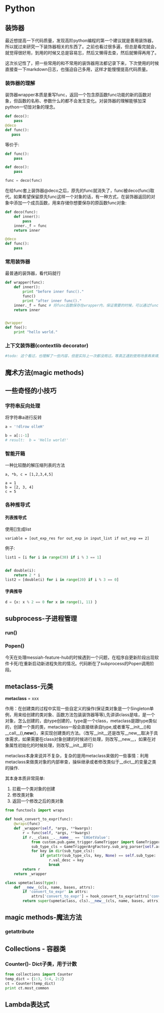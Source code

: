 # Python

## 装饰器
最近想提高一下代码质量，发现高阶python编程的第一个建议就是善用装饰器，所以就过来研究一下装饰器相关的东西了。之前也看过很多遍，但总是看完就会，就觉得很好用，到用的时候又总是容易忘，然后又懒得去查，然后就懒得再用了。

这次长记性了，把一些常用的和不常用的装饰器用法都记录下来，下次使用的时候直接查一下markdown日志，也强迫自己多用，这样才能慢慢提高代码质量。

### 装饰器的理解
装饰器wrapper本质是重写func，返回一个包含原函数func功能的新的函数对象，但函数的名称、参数什么的都不会发生变化。对装饰器的理解能够加深python一切皆对象的理念。
```python
def deco():
    pass
@deco
def func():
   pass
```
等价于:
```python
def func():
    pass

def deco():
    pass

func = deco(func)
```
在给func套上装饰器@deco之后，原先的func就消失了，func被deco(func)取代。如果希望保留原先func这样一个对象的话，有一种方式，在装饰器返回的对象中添加一个成员函数，用来存储你想要保存的原函数func对象:
```python
def deco(func):
    def inner():
        pass
    inner._f = func
    return inner

@deco
def func():
    pass
```


### 常用装饰器
最普通的装饰器，看代码就行

```python
def wrapper(func):
    def inner():
        print "before inner func()."
        func()
        print "after inner func()."
    inner._f = func # 将func函数保存在wrapper内，保证需要的时候，可以通过func._f()来调用
    return inner


@wrapper
def foo():
    print "hello world."
```

### 上下文装饰器(contextlib decorator)
```python
#todo: 这个看过，也理解了一些内容，但是实际上一次都没用过。等真正遇到使用场景再来填这个坑吧
```


## 魔术方法(magic methods)


## 一些奇怪的小技巧

### 字符串反向处理
将字符串a进行反转
```python
a = '!dlrow olleH'

b = a[::-1]
# result:  b = 'Hello world!'
```

### 智能开箱
一种比较酷的解压缩列表的方法
```python3(python2不支持这种方式)
a, *b, c = [1,2,3,4,5]

a = 1
b = [2, 3, 4]
c = 5
```

### 各种推导式

#### 列表推导式
使用[]生成list
```fake_code
variable = [out_exp_res for out_exp in input_list if out_exp == 2]
```
例子:
```python
list1 = [i for i in range(30) if i % 3 == 1]


def double(i):
    return 2 * i
list2 = [double(i) for i in range(20) if i % 3 == 0]
```

#### 字典推导
```python
d = {x: x % 2 == 0 for x in range(1, 11) }
```


## subprocess-子进程管理

### run()

### Popen()

今天在处理messiah-feature-hub的时候遇到一个问题，在程序自更新阶段出现软件卡死/在重新启动新进程失败的情况。代码断在了subprocess的Popen调用阶段。


## metaclass-元类

__metaclass__ = xxx

作用：在创建类的过程中实现一些自定义的操作(保证类对象是一个Singleton单例，用来给创建的类对象、函数方法包装装饰器等等),先讲讲class是啥，是一个对象，怎么创建的，由type创建的，type是一个class，metaclass是跟type类似的，创建一个类的类，metaclass一般会直接继承自type,或者重写__init__()和__call__(),__new__()，来实现创建类的方法。（改写__init__还是改写__new__取决于具体需求，如果需要在class对象创建的时候进行处理，则改写__new__，如果在对象属性初始化的时候处理，则改写__init__即可）

metaclass本身来说并不复杂，复杂的是用metaclass来做的一些事情：利用metaclass来做类对象的内部审查，操纵继承或者修改类似于__dict__的变量之类的操作.

其本身本质非常简单:
1. 拦截一个类对象的创建
2. 修改类对象
3. 返回一个修改之后的类对象

```python
from functools import wraps

def hook_convert_to_expr(func):
    @wraps(func)
    def _wrapper(self, *args, **kwargs):
        r = func(self, *args, **kwargs)
        if r.__class__.__name__ == 'EAGetValue':
            from custom.pub.game_trigger.GameTrigger import GameTriggerArgFactory
            sub_type_cls = GameTriggerArgFactory.sub_arg_parser[self.arg_type]
            for key in dir(sub_type_cls):
                if getattr(sub_type_cls, key, None) == self.sub_type:
                    r.val_desc = key
                    break
        return r
    return _wrapper

class upmetaclass(type):
    def __new__(cls, name, bases, attrs):
        if 'convert_to_expr' in attrs:
            attrs['convert_to_expr'] = hook_convert_to_expr(attrs['convert_to_expr'])
        return super(upmetaclass, cls).__new__(cls, name, bases, attrs)
```

## magic methods-魔法方法

### __getattribute__


## Collections - 容器类

### Counter()- Dict子类，用于计数
```python
from collections import Counter
temp_dict = {1:3, 5:4, 2:2}
ct = Counter(temp_dict)
print ct.most_common
```


## Lambda表达式






